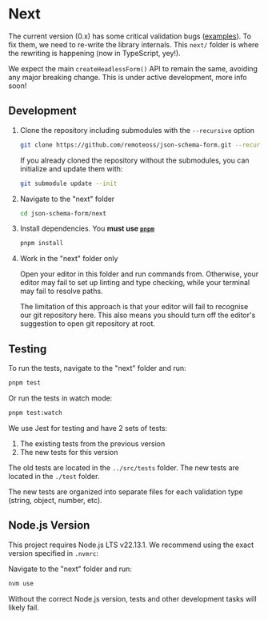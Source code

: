 # Next

The current version (0.x) has some critical validation bugs
([examples](https://github.com/remoteoss/json-schema-form/pull/107)).
To fix them, we need to re-write the library internals.
This `next/` folder is where the rewriting is happening
(now in TypeScript, yey!).

We expect the main `createHeadlessForm()` API to remain the same,
avoiding any major breaking change.
This is under active development, more info soon!

## Development

1. Clone the repository including submodules with the `--recursive` option

   ```bash
   git clone https://github.com/remoteoss/json-schema-form.git --recursive
   ```

   If you already cloned the repository without the submodules,
   you can initialize and update them with:

   ```bash
   git submodule update --init
   ```

2. Navigate to the "next" folder

   ```bash
   cd json-schema-form/next
   ```

3. Install dependencies. You **must use [`pnpm`](https://pnpm.io/)**

   ```bash
   pnpm install
   ```

4. Work in the "next" folder only

   Open your editor in this folder and run commands from.
   Otherwise, your editor may fail to set up linting and type checking,
   while your terminal may fail to resolve paths.

   The limitation of this approach is that
   your editor will fail to recognise our git repository here.
   This also means you should turn off the editor's suggestion
   to open git repository at root.

## Testing

To run the tests, navigate to the "next" folder and run:

```bash
pnpm test
```

Or run the tests in watch mode:

```bash
pnpm test:watch
```

We use Jest for testing and have 2 sets of tests:

1. The existing tests from the previous version
1. The new tests for this version

The old tests are located in the `../src/tests` folder.
The new tests are located in the `./test` folder.

The new tests are organized into separate files for each validation type (string, object, number, etc).

## Node.js Version

This project requires Node.js LTS v22.13.1.
We recommend using the exact version specified in `.nvmrc`:

Navigate to the "next" folder and run:

```bash
nvm use
```

Without the correct Node.js version,
tests and other development tasks will likely fail.
